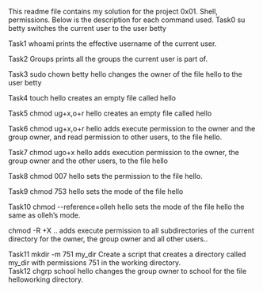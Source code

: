 This readme file contains my solution for the project 0x01. Shell, permissions.
Below is the description for each command used.
Task0
su betty				switches the current user to the user betty

Task1
whoami 				prints the effective username of the current user.

Task2
Groups					prints all the groups the current user is part of.

Task3
sudo chown betty hello			changes the owner of the file hello to the user betty

Task4
touch hello				creates an empty file called hello

Task5
chmod ug+x,o+r  hello			creates an empty file called hello

Task6
chmod ug+x,o+r  hello	adds execute permission to the owner and the group owner, and read permission to other users, to the file hello.

Task7
chmod ugo+x hello	adds execution permission to the owner, the group owner and the other users, to the file hello


Task8
chmod 007 hello			sets the permission to the file hello.

Task9
chmod 753 hello			sets the mode of the file hello

Task10
chmod --reference=olleh hello	sets the mode of the file hello the same as olleh’s mode.


chmod -R +X ..	adds execute permission to all subdirectories of the current directory for the owner, the group owner and all other users..

Task11
mkdir -m 751 my_dir	Create a script that creates a directory called my_dir with permissions 751 in the working directory.	
Task12
chgrp school hello			changes the group owner to school for the file helloworking directory.

